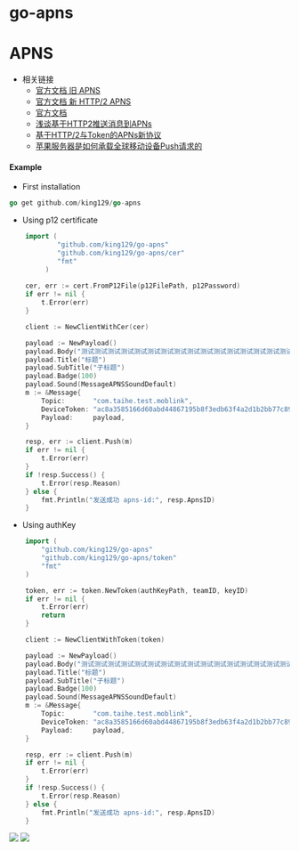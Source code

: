 # go-apns

# APNS
- 相关链接
    * [官方文档 旧 APNS](https://developer.apple.com/library/content/documentation/NetworkingInternet/Conceptual/RemoteNotificationsPG/BinaryProviderAPI.html#//apple_ref/doc/uid/TP40008194-CH13-SW12)
    * [官方文档 新 HTTP/2 APNS](https://developer.apple.com/library/content/documentation/NetworkingInternet/Conceptual/RemoteNotificationsPG/CommunicatingwithAPNs.html#//apple_ref/doc/uid/TP40008194-CH11-SW1)
	* [官方文档](https://developer.apple.com/documentation/usernotifications/setting_up_a_remote_notification_server)
    * [浅谈基于HTTP2推送消息到APNs](http://www.linkedkeeper.com/detail/blog.action?bid=167)
    * [基于HTTP/2与Token的APNs新协议](http://www.skyfox.org/apple-push-with-auth-key-token.html)
    * [苹果服务器是如何承载全球移动设备Push请求的](https://www.zhihu.com/question/33181208?sort=created)

#### Example
* First installation

```go
go get github.com/king129/go-apns
```

* Using p12 certificate

```go
    import (
            "github.com/king129/go-apns"
            "github.com/king129/go-apns/cer"
            "fmt"
         )
    
    cer, err := cert.FromP12File(p12FilePath, p12Password)
	if err != nil {
		t.Error(err)
	}

	client := NewClientWithCer(cer)

	payload := NewPayload()
	payload.Body("测试测试测试测试测试测试测试测试测试测试测试测试测试测试测试测试测试测试测试测试测试测试")
	payload.Title("标题")
	payload.SubTitle("子标题")
	payload.Badge(100)
	payload.Sound(MessageAPNSSoundDefault)
	m := &Message{
		Topic:       "com.taihe.test.moblink",
		DeviceToken: "ac8a3585166d60abd44867195b8f3edb63f4a2d1b2bb77c896913b7dd68716b8",
		Payload:     payload,
	}

	resp, err := client.Push(m)
	if err != nil {
		t.Error(err)
	}
	if !resp.Success() {
		t.Error(resp.Reason)
	} else {
		fmt.Println("发送成功 apns-id:", resp.ApnsID)
	}

```
* Using authKey

```go
    import (
        "github.com/king129/go-apns"
        "github.com/king129/go-apns/token"
        "fmt"
    )

    token, err := token.NewToken(authKeyPath, teamID, keyID)
	if err != nil {
		t.Error(err)
		return
	}

	client := NewClientWithToken(token)

	payload := NewPayload()
	payload.Body("测试测试测试测试测试测试测试测试测试测试测试测试测试测试测试测试测试测试测试测试测试测试")
	payload.Title("标题")
	payload.SubTitle("子标题")
	payload.Badge(100)
	payload.Sound(MessageAPNSSoundDefault)
	m := &Message{
		Topic:       "com.taihe.test.moblink",
		DeviceToken: "ac8a3585166d60abd44867195b8f3edb63f4a2d1b2bb77c896913b7dd68716b8",
		Payload:     payload,
	}

	resp, err := client.Push(m)
	if err != nil {
		t.Error(err)
	}
	if !resp.Success() {
		t.Error(resp.Reason)
	} else {
		fmt.Println("发送成功 apns-id:", resp.ApnsID)
	}

```

![](https://ws1.sinaimg.cn/large/006tKfTcgy1frh1uz69xqj31kw0zkb29.jpg)
![](https://ws1.sinaimg.cn/large/006tKfTcgy1frh1vlf6e2j30ku112h4s.jpg)
